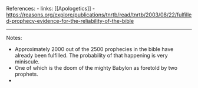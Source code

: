 References:
	- links: [[Apologetics]]
	- https://reasons.org/explore/publications/tnrtb/read/tnrtb/2003/08/22/fulfilled-prophecy-evidence-for-the-reliability-of-the-bible

---

Notes:
- Approximately 2000 out of the 2500 prophecies in the bible have already been fulfilled. The probability of that happening is very miniscule.
- One of which is the doom of the mighty Babylon as foretold by two prophets.
- 
